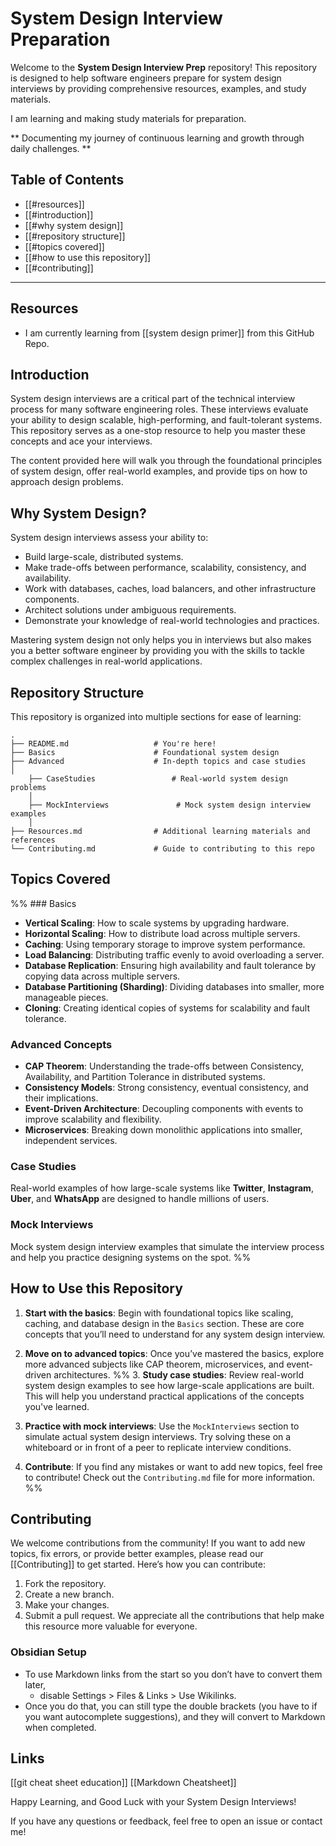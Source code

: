 # System Design Interview Preparation 

Welcome to the **System Design Interview Prep** repository! This repository is designed to help software engineers prepare for system design interviews by providing comprehensive resources, examples, and study materials. 

I am learning and making study materials for preparation. 

** Documenting my journey of continuous learning and growth through daily challenges. ** 
## Table of Contents
- [[#resources]]
- [[#introduction]]
- [[#why system design]]
- [[#repository structure]]
- [[#topics covered]]
- [[#how to use this repository]]
- [[#contributing]]
---
## Resources

- I am currently learning from [[system design primer]] from this GitHub Repo.
## Introduction

System design interviews are a critical part of the technical interview process for many software engineering roles. These interviews evaluate your ability to design scalable, high-performing, and fault-tolerant systems. This repository serves as a one-stop resource to help you master these concepts and ace your interviews.

The content provided here will walk you through the foundational principles of system design, offer real-world examples, and provide tips on how to approach design problems.
## Why System Design?

System design interviews assess your ability to:
- Build large-scale, distributed systems.
- Make trade-offs between performance, scalability, consistency, and availability.
- Work with databases, caches, load balancers, and other infrastructure components.
- Architect solutions under ambiguous requirements.
- Demonstrate your knowledge of real-world technologies and practices.

Mastering system design not only helps you in interviews but also makes you a better software engineer by providing you with the skills to tackle complex challenges in real-world applications.
## Repository Structure

This repository is organized into multiple sections for ease of learning:

```
.
├── README.md                   # You're here!
├── Basics                      # Foundational system design 
├── Advanced                    # In-depth topics and case studies
│   
	├── CaseStudies                 # Real-world system design problems
	│   
	├── MockInterviews               # Mock system design interview examples
	│   
├── Resources.md                # Additional learning materials and references
└── Contributing.md             # Guide to contributing to this repo
```
## Topics Covered
%% ### Basics

- **Vertical Scaling**: How to scale systems by upgrading hardware.
- **Horizontal Scaling**: How to distribute load across multiple servers.
- **Caching**: Using temporary storage to improve system performance.
- **Load Balancing**: Distributing traffic evenly to avoid overloading a server.
- **Database Replication**: Ensuring high availability and fault tolerance by copying data across multiple servers.
- **Database Partitioning (Sharding)**: Dividing databases into smaller, more manageable pieces.
- **Cloning**: Creating identical copies of systems for scalability and fault tolerance.
### Advanced Concepts

- **CAP Theorem**: Understanding the trade-offs between Consistency, Availability, and Partition Tolerance in distributed systems.
- **Consistency Models**: Strong consistency, eventual consistency, and their implications.
- **Event-Driven Architecture**: Decoupling components with events to improve scalability and flexibility.
- **Microservices**: Breaking down monolithic applications into smaller, independent services.
### Case Studies

Real-world examples of how large-scale systems like **Twitter**, **Instagram**, **Uber**, and **WhatsApp** are designed to handle millions of users.
### Mock Interviews

Mock system design interview examples that simulate the interview process and help you practice designing systems on the spot. %%
## How to Use this Repository

1. **Start with the basics**: Begin with foundational topics like scaling, caching, and database design in the `Basics` section. These are core concepts that you’ll need to understand for any system design interview.
   
2. **Move on to advanced topics**: Once you’ve mastered the basics, explore more advanced subjects like CAP theorem, microservices, and event-driven architectures.
%% 3. **Study case studies**: Review real-world system design examples to see how large-scale applications are built. This will help you understand practical applications of the concepts you've learned.
4. **Practice with mock interviews**: Use the `MockInterviews` section to simulate actual system design interviews. Try solving these on a whiteboard or in front of a peer to replicate interview conditions.
5. **Contribute**: If you find any mistakes or want to add new topics, feel free to contribute! Check out the `Contributing.md` file for more information. %%
## Contributing
We welcome contributions from the community! If you want to add new topics, fix errors, or provide better examples, please read our [[Contributing]] to get started.
Here’s how you can contribute:
1. Fork the repository.
2. Create a new branch.
3. Make your changes.
4. Submit a pull request.
We appreciate all the contributions that help make this resource more valuable for everyone.
### Obsidian Setup 

- To use Markdown links from the start so you don’t have to convert them later, 
	- disable Settings > Files & Links > Use Wikilinks.
- Once you do that, you can still type the double brackets (you have to if you want autocomplete suggestions), and they will convert to Markdown when completed.
## Links 
[[git cheat sheet education]]
[[Markdown Cheatsheet]]

Happy Learning, and Good Luck with your System Design Interviews!

If you have any questions or feedback, feel free to open an issue or contact me!

